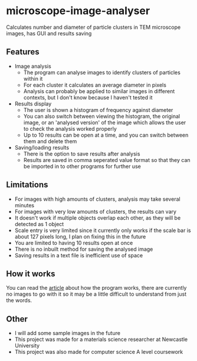 # microscope-image-analyser
Calculates number and diameter of particle clusters in TEM microscope images, has GUI and results saving

## Features
+ Image analysis
  + The program can analyse images to identify clusters of particles within it
  + For each cluster it calculates an average diameter in pixels
  + Analysis can probably be applied to similar images in different contexts, but I don't know because I haven't tested it
+ Results display
  + The user is shown a histogram of frequency against diameter
  + You can also switch between viewing the histogram, the original image, or an 'analysed version' of the image which allows the user to check the analysis worked properly
  + Up to 10 results can be open at a time, and you can switch between them and delete them
+ Saving/loading results
  + There is the option to save results after analysis
  + Results are saved in comma seperated value format so that they can be imported in to other programs for further use

## Limitations
+ For images with high amounts of clusters, analysis may take several minutes
+ For images with very low amounts of clusters, the results can vary
+ It doesn't work if multiple objects overlap each other, as they will be detected as 1 object
+ Scale entry is very limited since it currently only works if the scale bar is about 127 pixels long, I plan on fixing this in the future
+ You are limited to having 10 results open at once
+ There is no inbuilt method for saving the analysed image
+ Saving results in a text file is inefficient use of space

## How it works
You can read the [article](posts/how_it_works.md) about how the program works, there are currently no images to go with it so it may be a little difficult to understand from just the words.

## Other
+ I will add some sample images in the future
+ This project was made for a materials science researcher at Newcastle University
+ This project was also made for computer science A level coursework
